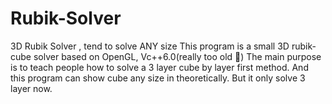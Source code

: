 # Rubik-Solver
3D Rubik Solver , tend to solve ANY size
This program is a small 3D rubik-cube solver based on OpenGL,
Vc++6.0(really too old )
The main purpose is to teach people how to solve a 3 layer cube by layer first method.
And this program can show cube any size in theoretically.
But it only solve 3 layer now.
